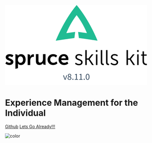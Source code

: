 ![logo](_images/lockup-cover.svg)

# Experience Management for the Individual

[Github](https://github.com/sprucelabsai/workspace.sprucebot-skills-kit)
[Lets Go Already!!!](/spruce-skill/skills)

![color](#fff)
